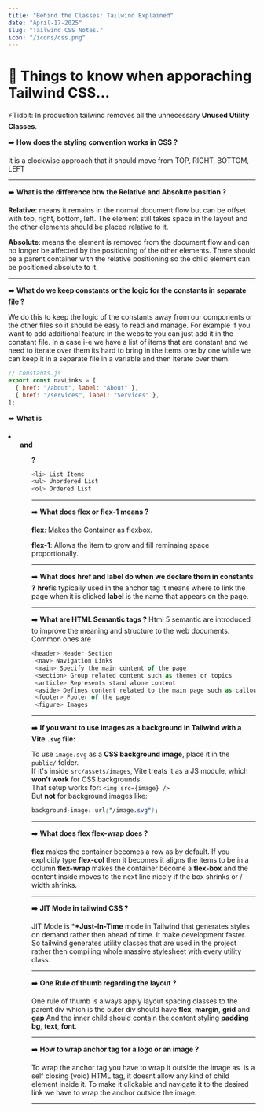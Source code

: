 ```yaml
---
title: "Behind the Classes: Tailwind Explained"
date: "April-17-2025"
slug: "Tailwind CSS Notes."
icon: "/icons/css.png"
---
```


# 🚀 Things to know when apporaching Tailwind CSS...

⚡️Tidbit: In production tailwind removes all the unnecessary **Unused Utility Classes**.

➡️ **How does the styling convention works in CSS ?**

It is a clockwise approach that it should move from TOP, RIGHT, BOTTOM, LEFT

---

➡️ **What is the difference btw the Relative and Absolute position ?**

**Relative**: means it remains in the normal document flow but can be offset with top, right, bottom, left. The element still takes space in the layout and the other elements should be placed relative to it.

**Absolute**: means the element is removed from the document flow and can no longer be affected by the positioning of the other elements. There should be a parent container with the relative positioning so the child element can be positioned absolute to it.

---

➡️ **What do we keep constants or the logic for the constants in separate file ?**

We do this to keep the logic of the constants away from our components or the other files so it should be easy to read and manage. For example if you want to add additional feature in the website you can just add it in the constant file. In a case i-e we have a list of items that are constant and we need to iterate over them its hard to bring in the items one by one while we can keep it in a separate file in a variable and then iterate over them.

```js
// constants.js
export const navLinks = [
  { href: "/about", label: "About" },
  { href: "/services", label: "Services" },
];
```

➡️ **What is <li> <ul> and <ol> ?**

```js
<li> List Items
<ul> Unordered List
<ol> Ordered List
```

---

➡️ **What does flex or flex-1 means ?**

**flex**: Makes the Container as flexbox.

**flex-1**: Allows the item to grow and fill reminaing space proportionally.

---

➡️ **What does href and label do when we declare them in constants ?**
**href**is typically used in the anchor tag <a> it means where to link the page when it is clicked
**label** is the name that appears on the page.

---

➡️ **What are HTML Semantic tags ?**
Html 5 semantic are introduced to improve the meaning and structure to the web documents. Common ones are

```js
<header> Header Section
 <nav> Navigation Links
 <main> Specify the main content of the page
 <section> Group related content such as themes or topics
 <article> Represents stand alone content
 <aside> Defines content related to the main page such as callouts, or advertisements
 <footer> Footer of the page
 <figure> Images
```

---

➡️ **If you want to use images as a background in Tailwind with a Vite `.svg` file:**

To use `image.svg` as a **CSS background image**, place it in the `public/` folder.  
If it's inside `src/assets/images`, Vite treats it as a JS module, which **won’t work** for CSS backgrounds.  
That setup works for: `<img src={image} />`  
But **not** for background images like:

```css
background-image: url("/image.svg");
```

---

➡️ **What does flex flex-wrap does ?**

**flex** makes the container becomes a row as by default. If you explicitly type **flex-col** then it becomes it aligns the items to be in a column
**flex-wrap** makes the container become a **flex-box** and the content inside moves to the next line nicely if the box shrinks or / width shrinks.

---

➡️ **JIT Mode in tailwind CSS ?**

JIT Mode is \***\*Just-In-Time** mode in Tailwind that generates styles on demand rather then ahead of time. It make development faster. So tailwind generates utility classes that are used in the project rather then compiling whole massive stylesheet with every utility class.

---

➡️ **One Rule of thumb regarding the layout ?**

One rule of thumb is always apply layout spacing classes to the parent div which is the outer div should have **flex**, **margin**, **grid** and **gap**
And the inner child should contain the content styling **padding** **bg**, **text**, **font**.

---

➡️️ **How to wrap anchor tag for a logo or an image ?**

To wrap the anchor tag you have to wrap it outside the image as <img/> is a self closing (void) HTML tag, it doesnt allow any kind of child element inside it. To make it clickable and navigate it to the desired link we have to wrap the anchor outside the image.

---
